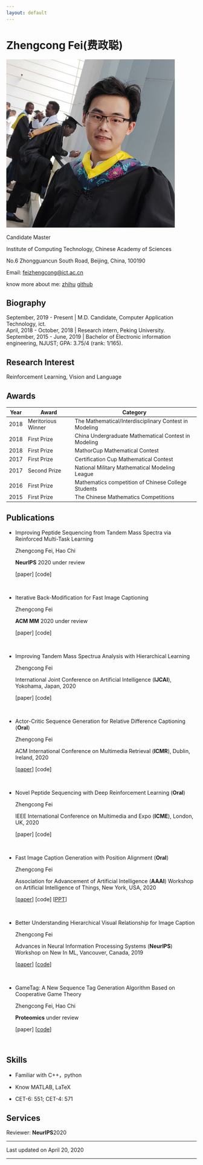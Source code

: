 ```yaml
---
layout: default
---
```


# Zhengcong Fei(费政聪)

<img class="profile-picture" src="picture1.png">
  
  
Candidate Master  

Institute of Computing Technology, Chinese Academy of Sciences  

No.6 Zhongguancun South Road, Beijing, China, 100190  

Email: [feizhengcong@ict.ac.cn](mailto:feizhengcong@ict.ac.cn)  

know more about me: [zhihu](https://www.zhihu.com/people/mai-zi-31-63/activities) [github](https://github.com/feizc)  
 

## Biography

September, 2019 - Present | M.D. Candidate, Computer Application Technology, ict.   
April, 2018 - October, 2018 | Research intern, Peking University.  
September, 2015 - June, 2019 | Bachelor of Electronic information engineering, NJUST; GPA: 3.75/4 (rank: 1/165).     

## Research Interest

Reinforcement Learning, Vision and Language

## Awards

Year | Award | Category
-----|-------|--------
2018 | Meritorious Winner  | The Mathematical/Interdisciplinary Contest in Modeling
2018 | First Prize | China Undergraduate Mathematical Contest in Modeling
2018 | First Prize | MathorCup Mathematical Contest
2017 | First Prize | Certification Cup Mathematical Contest
2017 | Second Prize  | National Military Mathematical Modeling League
2016 | First Prize | Mathematics competition of Chinese College Students
2015 | First Prize | The Chinese Mathematics Competitions 


## Publications 

* Improving Peptide Sequencing from Tandem Mass Spectra via Reinforced Multi-Task Learning 

  Zhengcong Fei, Hao Chi
  
  **NeurIPS** 2020 under review
  
  [paper]  [code] 
   
  &nbsp; 

* Iterative Back-Modification for Fast Image Captioning 
  
  Zhengcong Fei
  
  **ACM MM** 2020 under review
  
  [paper]  [code] 
   
  &nbsp;  
  
* Improving Tandem Mass Spectrua Analysis with Hierarchical Learning 

  Zhengcong Fei  
  
  International Joint Conference on Artificial Intelligence (**IJCAI**), Yokohama, Japan, 2020

  [paper]  [code] 
   
  &nbsp;   

* Actor-Critic Sequence Generation for Relative Difference Captioning  (**Oral**)

  Zhengcong Fei  
  
  ACM International Conference on Multimedia Retrieval (**ICMR**), Dublin, Ireland, 2020

  [[paper](https://dl.acm.org/doi/abs/10.1145/3372278.3390679)]  [code] 
   
  &nbsp;   

* Novel Peptide Sequencing with Deep Reinforcement Learning  (**Oral**)

  Zhengcong Fei  
  
  IEEE International Conference on Multimedia and Expo (**ICME**), London, UK, 2020

  [paper]  [code] 
   
  &nbsp;   
  
* Fast Image Caption Generation with Position Alignment (**Oral**)

  Zhengcong Fei 

  Association for Advancement of Artificial Intelligence (**AAAI**) Workshop on Artificial Intelligence of Things, New York, USA, 2020 

  [[paper](https://arxiv.org/abs/1912.06365)]  [code]  [[PPT](https://aiotworkshop.github.io/2020/program.html)]  
  
&nbsp;  

* Better Understanding Hierarchical Visual Relationship for Image Caption 

  Zhengcong Fei 

  Advances in Neural Information Processing Systems (**NeurIPS**) Workshop on New In ML, Vancouver, Canada, 2019 
  
 
  [[paper](https://arxiv.org/abs/1912.01881)]  [[code](https://github.com/feizc/GNN-Pytorch)]  
  
&nbsp;  

* GameTag: A New Sequence Tag Generation Algorithm Based on Cooperative Game Theory 

  Zhengcong Fei, Hao Chi  
  
  **Proteomics** under review
  
  [paper]  [[code](https://github.com/feizc/GameTag)] 

&nbsp;  


## Skills

* Familiar with  C++，python

* Know  MATLAB, LaTeX

* CET-6: 551; CET-4: 571


## Services

Reviewer: **NeurIPS**2020



---


Last updated on April 20, 2020


---




